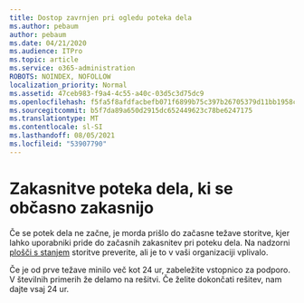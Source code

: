 ```yaml
---
title: Dostop zavrnjen pri ogledu poteka dela
ms.author: pebaum
author: pebaum
ms.date: 04/21/2020
ms.audience: ITPro
ms.topic: article
ms.service: o365-administration
ROBOTS: NOINDEX, NOFOLLOW
localization_priority: Normal
ms.assetid: 47ceb983-f9a4-4c55-a40c-03d5c3d75dc9
ms.openlocfilehash: f5fa5f8afdfacbefb071f6899b75c397b26705379d11bb1958c3d7f7be499b1f
ms.sourcegitcommit: b5f7da89a650d2915dc652449623c78be6247175
ms.translationtype: MT
ms.contentlocale: sl-SI
ms.lasthandoff: 08/05/2021
ms.locfileid: "53907790"
---
```

# <a name="intermittent-delays-with-workflow-progress"></a>Zakasnitve poteka dela, ki se občasno zakasnijo

Če se potek dela ne začne, je morda prišlo do začasne težave storitve, kjer lahko uporabniki pride do začasnih zakasnitev pri poteku dela. Na nadzorni [plošči s stanjem](https://admin.microsoft.com/AdminPortal/Home#/servicehealth) storitve preverite, ali je to v vaši organizaciji vplivalo. 

Če je od prve težave minilo več kot 24 ur, zabeležite vstopnico za podporo. V številnih primerih že delamo na rešitvi. Če želite dokončati rešitev, nam dajte vsaj 24 ur.


  

